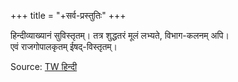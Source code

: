 +++
title = "+सर्व-प्रस्तुतिः"
+++

हिन्दीव्याख्यानं सुविस्तृतम्। तत्र शुद्धतरं मूलं लभ्यते, विभाग-कलनम् अपि।  
एवं राजगोपालकृतम् ईषद्-विस्तृतम्। 

Source: [TW हिन्दी](https://archive.org/details/VedarthaSangrahaOfRamaujaNeelMeghacharya)
